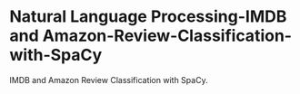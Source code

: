 # Natural Language Processing-IMDB and Amazon-Review-Classification-with-SpaCy
IMDB and Amazon Review Classification with SpaCy. 
